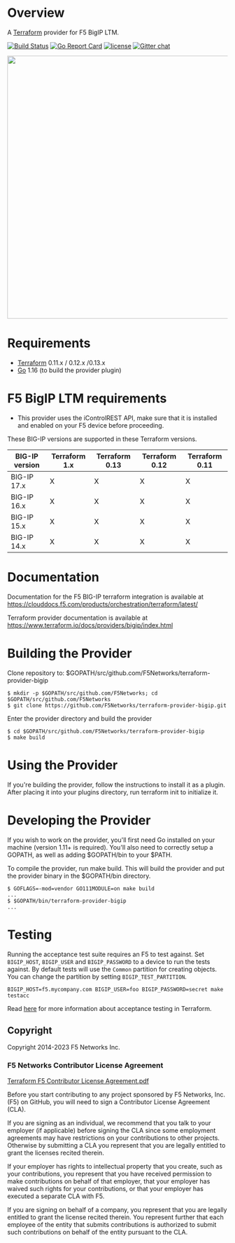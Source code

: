 [//]: # (Original work from https://github.com/DealerDotCom/terraform-provider-bigip)
[//]: # (Modifications Copyright 2019 F5 Networks Inc.)
[//]: # (This Source Code Form is subject to the terms of the Mozilla Public License, v. 2.0.)
[//]: # (If a copy of the MPL was not distributed with this file,You can obtain one at https://mozilla.org/MPL/2.0/.)

# Overview

A [Terraform](terraform.io) provider for F5 BigIP LTM.

[![Build Status](https://travis-ci.org/f5devcentral/terraform-provider-bigip.svg?branch=master)](https://travis-ci.org/f5devcentral/terraform-provider-bigip)
[![Go Report Card](https://goreportcard.com/badge/github.com/f5devcentral/terraform-provider-bigip)](https://goreportcard.com/report/github.com/f5devcentral/terraform-provider-bigip)
[![license](https://img.shields.io/badge/license-Mozilla-red.svg?style=flat)](https://github.com/f5devcentral/terraform-provider-bigip/blob/master/LICENSE)
[![Gitter chat](https://badges.gitter.im/hashicorp-terraform/Lobby.png)](https://gitter.im/hashicorp-terraform/Lobby)

<img src="https://cdn.rawgit.com/hashicorp/terraform-website/master/content/source/assets/images/logo-hashicorp.svg" width="600px">

# Requirements
-	[Terraform](https://www.terraform.io/downloads.html) 0.11.x / 0.12.x /0.13.x
-	[Go](https://golang.org/doc/install) 1.16 (to build the provider plugin)

# F5 BigIP LTM requirements

- This provider uses the iControlREST API, make sure that it is installed and enabled on your F5 device before proceeding.

These BIG-IP versions are supported in these Terraform versions.

| BIG-IP version	 |Terraform 1.x  |	Terraform 0.13  |	Terraform 0.12  | Terraform 0.11  |
|-----------------|---------------|-----------------|-----------------|-----------------|
| BIG-IP 17.x	    |      X        |       X         |       X         |      X          |
| BIG-IP 16.x	    |      X        |       X         |       X         |      X          |
| BIG-IP 15.x	    |      X        |       X         |       X         |      X          |
| BIG-IP 14.x	    | 	   X        |       X         |       X         |      X          |


# Documentation

Documentation for the F5 BIG-IP terraform integration is available at https://clouddocs.f5.com/products/orchestration/terraform/latest/

Terraform provider documentation is available at  https://www.terraform.io/docs/providers/bigip/index.html

# Building the  Provider

Clone repository to: $GOPATH/src/github.com/F5Networks/terraform-provider-bigip

```
$ mkdir -p $GOPATH/src/github.com/F5Networks; cd $GOPATH/src/github.com/F5Networks
$ git clone https://github.com/F5Networks/terraform-provider-bigip.git

```
Enter the provider directory and build the provider

```
$ cd $GOPATH/src/github.com/F5Networks/terraform-provider-bigip
$ make build

```
# Using the Provider

If you're building the provider, follow the instructions to install it as a plugin. After placing it into your plugins directory, run terraform init to initialize it.

# Developing the Provider

If you wish to work on the provider, you'll first need Go installed on your machine (version 1.11+ is required). You'll also need to correctly setup a GOPATH, as well as adding $GOPATH/bin to your $PATH.

To compile the provider, run make build. This will build the provider and put the provider binary in the $GOPATH/bin directory.

```
$ GOFLAGS=-mod=vendor GO111MODULE=on make build
...
$ $GOPATH/bin/terraform-provider-bigip
...

```
# Testing

Running the acceptance test suite requires an F5 to test against. Set `BIGIP_HOST`, `BIGIP_USER`
and `BIGIP_PASSWORD` to a device to run the tests against. By default tests will use the `Common`
partition for creating objects. You can change the partition by setting `BIGIP_TEST_PARTITION`.

```
BIGIP_HOST=f5.mycompany.com BIGIP_USER=foo BIGIP_PASSWORD=secret make testacc
```

Read [here](https://github.com/hashicorp/terraform/blob/master/.github/CONTRIBUTING.md#running-an-acceptance-test) for
more information about acceptance testing in Terraform.

## Copyright

Copyright 2014-2023 F5 Networks Inc.

### F5 Networks Contributor License Agreement

[Terraform F5 Contributor License Agreement.pdf](F5_Contributor_License_Agreement.pdf)

Before you start contributing to any project sponsored by F5 Networks, Inc. (F5) on GitHub, you will need to sign a Contributor License Agreement (CLA).

If you are signing as an individual, we recommend that you talk to your employer (if applicable) before signing the CLA since some employment agreements may have restrictions on your contributions to other projects. Otherwise by submitting a CLA you represent that you are legally entitled to grant the licenses recited therein.

If your employer has rights to intellectual property that you create, such as your contributions, you represent that you have received permission to make contributions on behalf of that employer, that your employer has waived such rights for your contributions, or that your employer has executed a separate CLA with F5.

If you are signing on behalf of a company, you represent that you are legally entitled to grant the license recited therein. You represent further that each employee of the entity that submits contributions is authorized to submit such contributions on behalf of the entity pursuant to the CLA.


